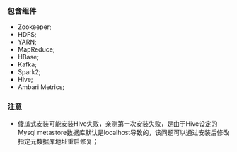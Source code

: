 ### 包含组件

* Zookeeper;
* HDFS;
* YARN;
* MapReduce;
* HBase;
* Kafka;
* Spark2;
* Hive;
* Ambari Metrics;

### 注意
* 傻瓜式安装可能安装Hive失败，亲测第一次安装失败，是由于Hive设定的Mysql metastore数据库默认是localhost导致的，该问题可以通过安装后修改指定元数据库地址重启修复；